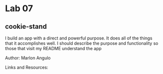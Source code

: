 # Lab 07

## cookie-stand

I build an app with a direct and powerful purpose. It does all of the things that it accomplishes well. I should describe the purpose and functionality so those that visit my README understand the app

Author: Marlon Angulo

Links and Resources:
